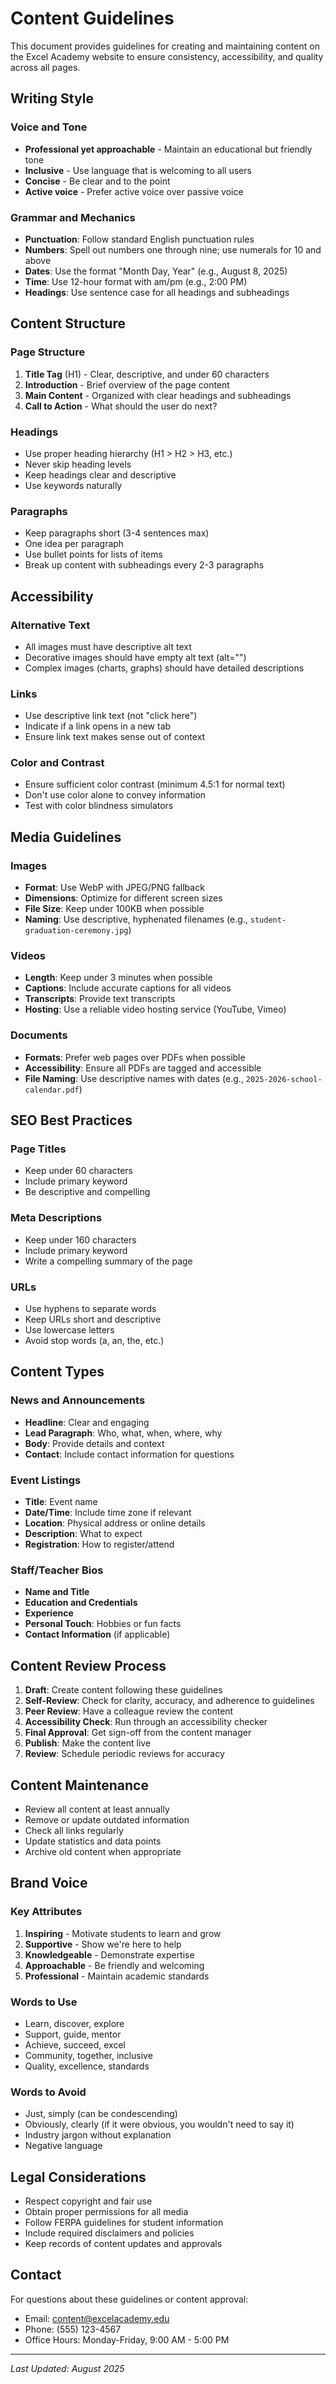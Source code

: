 # Content Guidelines

This document provides guidelines for creating and maintaining content on the Excel Academy website to ensure consistency, accessibility, and quality across all pages.

## Writing Style

### Voice and Tone
- **Professional yet approachable** - Maintain an educational but friendly tone
- **Inclusive** - Use language that is welcoming to all users
- **Concise** - Be clear and to the point
- **Active voice** - Prefer active voice over passive voice

### Grammar and Mechanics
- **Punctuation**: Follow standard English punctuation rules
- **Numbers**: Spell out numbers one through nine; use numerals for 10 and above
- **Dates**: Use the format "Month Day, Year" (e.g., August 8, 2025)
- **Time**: Use 12-hour format with am/pm (e.g., 2:00 PM)
- **Headings**: Use sentence case for all headings and subheadings

## Content Structure

### Page Structure
1. **Title Tag** (H1) - Clear, descriptive, and under 60 characters
2. **Introduction** - Brief overview of the page content
3. **Main Content** - Organized with clear headings and subheadings
4. **Call to Action** - What should the user do next?

### Headings
- Use proper heading hierarchy (H1 > H2 > H3, etc.)
- Never skip heading levels
- Keep headings clear and descriptive
- Use keywords naturally

### Paragraphs
- Keep paragraphs short (3-4 sentences max)
- One idea per paragraph
- Use bullet points for lists of items
- Break up content with subheadings every 2-3 paragraphs

## Accessibility

### Alternative Text
- All images must have descriptive alt text
- Decorative images should have empty alt text (alt="")
- Complex images (charts, graphs) should have detailed descriptions

### Links
- Use descriptive link text (not "click here")
- Indicate if a link opens in a new tab
- Ensure link text makes sense out of context

### Color and Contrast
- Ensure sufficient color contrast (minimum 4.5:1 for normal text)
- Don't use color alone to convey information
- Test with color blindness simulators

## Media Guidelines

### Images
- **Format**: Use WebP with JPEG/PNG fallback
- **Dimensions**: Optimize for different screen sizes
- **File Size**: Keep under 100KB when possible
- **Naming**: Use descriptive, hyphenated filenames (e.g., `student-graduation-ceremony.jpg`)

### Videos
- **Length**: Keep under 3 minutes when possible
- **Captions**: Include accurate captions for all videos
- **Transcripts**: Provide text transcripts
- **Hosting**: Use a reliable video hosting service (YouTube, Vimeo)

### Documents
- **Formats**: Prefer web pages over PDFs when possible
- **Accessibility**: Ensure all PDFs are tagged and accessible
- **File Naming**: Use descriptive names with dates (e.g., `2025-2026-school-calendar.pdf`)

## SEO Best Practices

### Page Titles
- Keep under 60 characters
- Include primary keyword
- Be descriptive and compelling

### Meta Descriptions
- Keep under 160 characters
- Include primary keyword
- Write a compelling summary of the page

### URLs
- Use hyphens to separate words
- Keep URLs short and descriptive
- Use lowercase letters
- Avoid stop words (a, an, the, etc.)

## Content Types

### News and Announcements
- **Headline**: Clear and engaging
- **Lead Paragraph**: Who, what, when, where, why
- **Body**: Provide details and context
- **Contact**: Include contact information for questions

### Event Listings
- **Title**: Event name
- **Date/Time**: Include time zone if relevant
- **Location**: Physical address or online details
- **Description**: What to expect
- **Registration**: How to register/attend

### Staff/Teacher Bios
- **Name and Title**
- **Education and Credentials**
- **Experience**
- **Personal Touch**: Hobbies or fun facts
- **Contact Information** (if applicable)

## Content Review Process

1. **Draft**: Create content following these guidelines
2. **Self-Review**: Check for clarity, accuracy, and adherence to guidelines
3. **Peer Review**: Have a colleague review the content
4. **Accessibility Check**: Run through an accessibility checker
5. **Final Approval**: Get sign-off from the content manager
6. **Publish**: Make the content live
7. **Review**: Schedule periodic reviews for accuracy

## Content Maintenance

- Review all content at least annually
- Remove or update outdated information
- Check all links regularly
- Update statistics and data points
- Archive old content when appropriate

## Brand Voice

### Key Attributes
1. **Inspiring** - Motivate students to learn and grow
2. **Supportive** - Show we're here to help
3. **Knowledgeable** - Demonstrate expertise
4. **Approachable** - Be friendly and welcoming
5. **Professional** - Maintain academic standards

### Words to Use
- Learn, discover, explore
- Support, guide, mentor
- Achieve, succeed, excel
- Community, together, inclusive
- Quality, excellence, standards

### Words to Avoid
- Just, simply (can be condescending)
- Obviously, clearly (if it were obvious, you wouldn't need to say it)
- Industry jargon without explanation
- Negative language

## Legal Considerations

- Respect copyright and fair use
- Obtain proper permissions for all media
- Follow FERPA guidelines for student information
- Include required disclaimers and policies
- Keep records of content updates and approvals

## Contact

For questions about these guidelines or content approval:
- Email: content@excelacademy.edu
- Phone: (555) 123-4567
- Office Hours: Monday-Friday, 9:00 AM - 5:00 PM

---
*Last Updated: August 2025*
